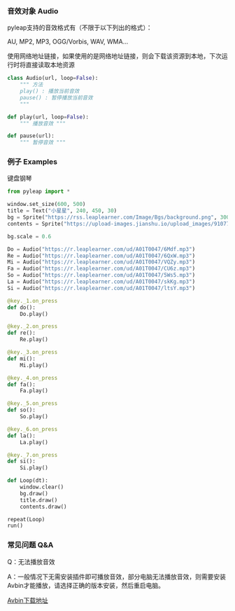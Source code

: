 ### 音效对象 Audio

pyleap支持的音效格式有（不限于以下列出的格式）：

AU, MP2, MP3, OGG/Vorbis, WAV, WMA...



使用网络地址链接，如果使用的是网络地址链接，则会下载该资源到本地，下次运行时将直接读取本地资源

```python
class Audio(url, loop=False):
    """ 方法
    play() : 播放当前音效
    pause() : 暂停播放当前音效
    """
```

```python
def play(url, loop=False):
    """ 播放音效 """

def pause(url):
    """ 暂停音效 """
```



### 例子 Examples

键盘钢琴

```python
from pyleap import *

window.set_size(600, 500)
title = Text("小星星", 240, 450, 30)
bg = Sprite("https://rss.leaplearner.com/Image/Bgs/background.png", 300, 250)
contents = Sprite("https://upload-images.jianshu.io/upload_images/9107736-2a8859da48c7a1a3.PNG", 300, 250)

bg.scale = 0.6

Do = Audio("https://r.leaplearner.com/ud/A01T0047/6Mdf.mp3")
Re = Audio("https://r.leaplearner.com/ud/A01T0047/6QxW.mp3")
Mi = Audio("https://r.leaplearner.com/ud/A01T0047/VQZy.mp3")
Fa = Audio("https://r.leaplearner.com/ud/A01T0047/CU6z.mp3")
So = Audio("https://r.leaplearner.com/ud/A01T0047/5Ws5.mp3")
La = Audio("https://r.leaplearner.com/ud/A01T0047/skKg.mp3")
Si = Audio("https://r.leaplearner.com/ud/A01T0047/ltsY.mp3")

@key._1.on_press
def do():
    Do.play()

@key._2.on_press
def re():
    Re.play()

@key._3.on_press
def mi():
    Mi.play()

@key._4.on_press
def fa():
    Fa.play()

@key._5.on_press
def so():
    So.play()

@key._6.on_press
def la():
    La.play()

@key._7.on_press
def si():
    Si.play()

def Loop(dt):
    window.clear()
    bg.draw()
    title.draw()
    contents.draw()

repeat(Loop)
run()
```



### 常见问题 Q&A

Q：无法播放音效

A：一般情况下无需安装插件即可播放音效，部分电脑无法播放音效，则需要安装Avbin才能播放，请选择正确的版本安装，然后重启电脑。

[ Avbin下载地址](http://avbin.github.io/AVbin/Download.html)